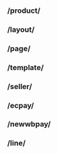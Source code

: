 ### /product/
### /layout/
### /page/
### /template/
### /seller/

### /ecpay/
### /newwbpay/
### /line/


